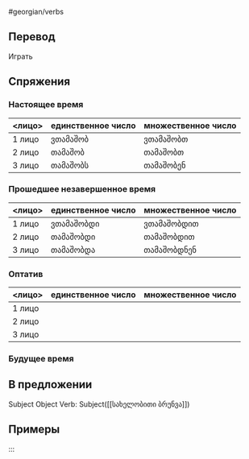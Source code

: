 #georgian/verbs 
## Перевод
Играть
## Спряжения
### Настоящее время
<лицо>|единственное число|множественное число
--------|---------------------|------------------------
1 лицо | ვთამაშობ | ვთამაშობთ
2 лицо | თამაშობ | თამაშობთ
3 лицо | თამაშობს | თამაშობენ
### Прошедшее незавершенное время
<лицо>|единственное число|множественное число
--------|---------------------|------------------------
1 лицо | ვთამაშობდი | ვთამაშობდით
2 лицо | თამაშობდი | თამაშობდით
3 лицо | თამაშობდა | თამაშობდნენ
### Оптатив
<лицо>|единственное число|множественное число
--------|---------------------|------------------------
1 лицо | | 
2 лицо | | 
3 лицо | | 
### Будущее время
## В предложении
Subject Object Verb: Subject([[სახელობითი ბრუნვა]])
## Примеры
:::
